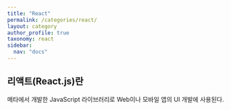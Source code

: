 ```yaml
---
title: "React"
permalink: /categories/react/
layout: category
author_profile: true
taxonomy: react
sidebar:
  nav: "docs"
---
```


## 리액트(React.js)란

메타에서 개발한 JavaScript 라이브러리로 Web이나 모바일 앱의 UI 개발에 사용된다.
